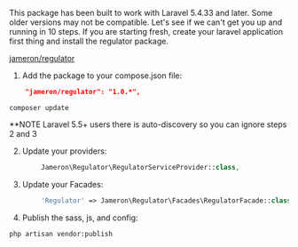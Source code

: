 This package has been built to work with Laravel 5.4.33 and later. Some older versions may not be compatible. Let's see if we can't get you up and running in 10 steps. If you are starting fresh, create your laravel application first thing and install the regulator package. 

[jameron/regulator](https://github.com/jameron/regulator)

1) Add the package to your compose.json file:

```json
    "jameron/regulator": "1.0.*",
```

```
composer update
```

**NOTE  Laravel 5.5+ users there is auto-discovery so you can ignore steps 2 and 3

2) Update your providers:

```php
        Jameron\Regulator\RegulatorServiceProvider::class,
```

3) Update your Facades:

```php
        'Regulator' => Jameron\Regulator\Facades\RegulatorFacade::class,
```

4) Publish the sass, js, and config:

```
php artisan vendor:publish
```

